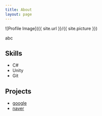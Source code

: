```yaml
---
title: About
layout: page
---
```

![Profile Image]({{ site.url }}/{{ site.picture }})

abc

## Skills
- C#
- Unity
- Git


## Projects
- [google]
- [naver]

[google]: https://google.com/
[naver]: https://naver.com/
